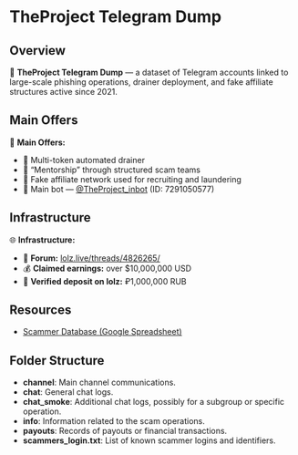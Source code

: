 # TheProject Telegram Dump

## Overview
📁 **TheProject Telegram Dump** — a dataset of Telegram accounts linked to large-scale phishing operations, drainer deployment, and fake affiliate structures active since 2021.

## Main Offers
🔮 **Main Offers:**
- 💸 Multi-token automated drainer
- 🧠 “Mentorship” through structured scam teams
- 🎯 Fake affiliate network used for recruiting and laundering
- 🤖 Main bot — [@TheProject_inbot](https://t.me/TheProject_inbot) (ID: 7291050577)

## Infrastructure
🌐 **Infrastructure:**
- 📌 **Forum:** [lolz.live/threads/4826265/](https://lolz.live/threads/4826265/)
- 💰 **Claimed earnings:** over $10,000,000 USD
- 🏦 **Verified deposit on lolz:** ₽1,000,000 RUB

## Resources
- [Scammer Database (Google Spreadsheet)](https://docs.google.com/spreadsheets/d/1RCcYfmZvHjJlEPPjFiTAsqAGtmuZG7JB3-YrOdK4xMc/edit?usp=sharing)

## Folder Structure
- **channel**: Main channel communications.
- **chat**: General chat logs.
- **chat_smoke**: Additional chat logs, possibly for a subgroup or specific operation.
- **info**: Information related to the scam operations.
- **payouts**: Records of payouts or financial transactions.
- **scammers_login.txt**: List of known scammer logins and identifiers.